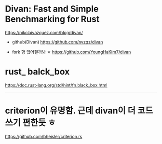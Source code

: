 # Divan: Fast and Simple Benchmarking for Rust

https://nikolaivazquez.com/blog/divan/

- github(Divan) https://github.com/nvzqz/divan

- fork 함 없어질까봐 ㅎ
https://github.com/YoungHaKim7/divan

# rust_ balck_box

https://doc.rust-lang.org/std/hint/fn.black_box.html

<hr>


# criterion이 유명함. 근데 divan이 더 코드 쓰기 편한듯 ㅎ

https://github.com/bheisler/criterion.rs

